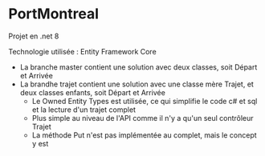 # PortMontreal
 Projet en .net 8
 
 Technologie utilisée : Entity Framework Core

 - La branche master contient une solution avec deux classes, soit Départ et Arrivée
 - La brandhe trajet contient une solution avec une classe mère Trajet, et deux classes enfants, soit Départ et Arrivée
	- Le Owned Entity Types est utilisée, ce qui simplifie le code c# et sql et la lecture d'un trajet complet
	- Plus simple au niveau de l'API comme il n'y a qu'un seul contrôleur Trajet
	- La méthode Put n'est pas implémentée au complet, mais le concept y est
